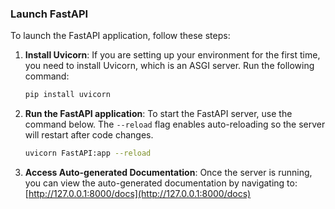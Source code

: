 ### Launch FastAPI

To launch the FastAPI application, follow these steps:

1. **Install Uvicorn**: If you are setting up your environment for the first time, you need to install Uvicorn, which is an ASGI server. Run the following command:
   ```bash
   pip install uvicorn
   ```

2. **Run the FastAPI application**: To start the FastAPI server, use the command below. The `--reload` flag enables auto-reloading so the server will restart after code changes.
   ```bash
   uvicorn FastAPI:app --reload
   ```

3. **Access Auto-generated Documentation**: Once the server is running, you can view the auto-generated documentation by navigating to:
   [http://127.0.0.1:8000/docs](http://127.0.0.1:8000/docs)
